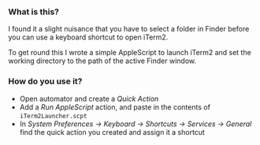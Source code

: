 ### What is this?

I found it a slight nuisance that you have to select a folder in Finder before you can use a keyboard shortcut to open iTerm2.

To get round this I wrote a simple AppleScript to launch iTerm2 and set the working directory to the path of the active Finder window.

### How do you use it?

- Open automator and create a *Quick Action*
- Add a *Run AppleScript* action, and paste in the contents of `iTerm2Launcher.scpt`
- In *System Preferences -> Keyboard -> Shortcuts -> Services -> General* find the quick action you created and assign it a shortcut